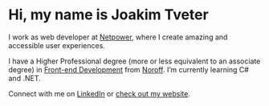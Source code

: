# Hi, my name is Joakim Tveter

I work as web developer at [Netpower](https://netpower.no), where I create amazing and accessible user experiences.


I have a Higher Professional degree (more or less equivalent to an associate degree) in [Front-end Development](https://www.noroff.no/en/studies/vocational-school/front-end-development) from [Noroff](https://www.noroff.no/en/). I’m currently learning C# and .NET.

Connect with me on [LinkedIn](www.linkedin.com/in/joakimtveter) or [check out my website](https://joakimtveter.no).

